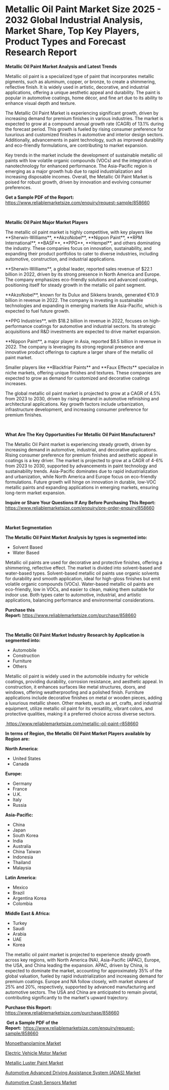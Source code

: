 <p><h1>Metallic Oil Paint Market Size 2025 - 2032 Global Industrial Analysis, Market Share, Top Key Players, Product Types and Forecast Research Report</h1></p><p><strong>Metallic Oil Paint Market Analysis and Latest Trends</strong></p>
<p><p>Metallic oil paint is a specialized type of paint that incorporates metallic pigments, such as aluminum, copper, or bronze, to create a shimmering, reflective finish. It is widely used in artistic, decorative, and industrial applications, offering a unique aesthetic appeal and durability. The paint is popular in automotive coatings, home décor, and fine art due to its ability to enhance visual depth and texture.</p><p>The Metallic Oil Paint Market is experiencing significant growth, driven by increasing demand for premium finishes in various industries. The market is expected to grow at a compound annual growth rate (CAGR) of 13.1% during the forecast period. This growth is fueled by rising consumer preference for luxurious and customized finishes in automotive and interior design sectors. Additionally, advancements in paint technology, such as improved durability and eco-friendly formulations, are contributing to market expansion.</p><p>Key trends in the market include the development of sustainable metallic oil paints with low volatile organic compounds (VOCs) and the integration of nanotechnology for enhanced performance. The Asia-Pacific region is emerging as a major growth hub due to rapid industrialization and increasing disposable incomes. Overall, the Metallic Oil Paint Market is poised for robust growth, driven by innovation and evolving consumer preferences.</p></p>
<p><strong>Get a Sample PDF of the Report:&nbsp;</strong> <a href="https://www.reliablemarketsize.com/enquiry/request-sample/858660?utm_campaign=1898&utm_medium=2&utm_source=Github&utm_content=ia&utm_term=25012025&utm_id=metallic-oil-paint">https://www.reliablemarketsize.com/enquiry/request-sample/858660</a></p>
<p>&nbsp;</p>
<p><strong>Metallic Oil Paint Major Market Players</strong></p>
<p><p>The metallic oil paint market is highly competitive, with key players like **Sherwin-Williams**, **AkzoNobel**, **Nippon Paint**, **RPM International**, **BASF**, **PPG**, **Hempel**, and others dominating the industry. These companies focus on innovation, sustainability, and expanding their product portfolios to cater to diverse industries, including automotive, construction, and industrial applications.</p><p>**Sherwin-Williams**, a global leader, reported sales revenue of $22.1 billion in 2022, driven by its strong presence in North America and Europe. The company emphasizes eco-friendly solutions and advanced coatings, positioning itself for steady growth in the metallic oil paint segment.</p><p>**AkzoNobel**, known for its Dulux and Sikkens brands, generated €10.9 billion in revenue in 2022. The company is investing in sustainable technologies and expanding in emerging markets like Asia-Pacific, which is expected to fuel future growth.</p><p>**PPG Industries**, with $18.2 billion in revenue in 2022, focuses on high-performance coatings for automotive and industrial sectors. Its strategic acquisitions and R&D investments are expected to drive market expansion.</p><p>**Nippon Paint**, a major player in Asia, reported $8.5 billion in revenue in 2022. The company is leveraging its strong regional presence and innovative product offerings to capture a larger share of the metallic oil paint market.</p><p>Smaller players like **Blackfriar Paints** and **Faux Effects** specialize in niche markets, offering unique finishes and textures. These companies are expected to grow as demand for customized and decorative coatings increases.</p><p>The global metallic oil paint market is projected to grow at a CAGR of 4.5% from 2023 to 2030, driven by rising demand in automotive refinishing and architectural applications. Key growth factors include urbanization, infrastructure development, and increasing consumer preference for premium finishes.</p></p>
<p>&nbsp;</p>
<p><strong>What Are The Key Opportunities For Metallic Oil Paint Manufacturers?</strong></p>
<p><p>The Metallic Oil Paint market is experiencing steady growth, driven by increasing demand in automotive, industrial, and decorative applications. Rising consumer preference for premium finishes and aesthetic appeal in coatings is a key driver. The market is projected to grow at a CAGR of 4-6% from 2023 to 2030, supported by advancements in paint technology and sustainability trends. Asia-Pacific dominates due to rapid industrialization and urbanization, while North America and Europe focus on eco-friendly formulations. Future growth will hinge on innovation in durable, low-VOC metallic paints and expanding applications in emerging markets, ensuring long-term market expansion.</p></p>
<p><strong>Inquire or Share Your Questions If Any Before Purchasing This Report:</strong> <a href="https://www.reliablemarketsize.com/enquiry/pre-order-enquiry/858660?utm_campaign=1898&utm_medium=2&utm_source=Github&utm_content=ia&utm_term=25012025&utm_id=metallic-oil-paint">https://www.reliablemarketsize.com/enquiry/pre-order-enquiry/858660</a></p>
<p>&nbsp;</p>
<p><strong>Market Segmentation</strong></p>
<p><strong>The Metallic Oil Paint Market Analysis by types is segmented into:</strong></p>
<p><ul><li>Solvent Based</li><li>Water Based</li></ul></p>
<p><p>Metallic oil paints are used for decorative and protective finishes, offering a shimmering, reflective effect. The market is divided into solvent-based and water-based types. Solvent-based metallic oil paints use organic solvents for durability and smooth application, ideal for high-gloss finishes but emit volatile organic compounds (VOCs). Water-based metallic oil paints are eco-friendly, low in VOCs, and easier to clean, making them suitable for indoor use. Both types cater to automotive, industrial, and artistic applications, balancing performance and environmental considerations.</p></p>
<p><strong>Purchase this Report:&nbsp;</strong><a href="https://www.reliablemarketsize.com/purchase/858660?utm_campaign=1898&utm_medium=2&utm_source=Github&utm_content=ia&utm_term=25012025&utm_id=metallic-oil-paint">https://www.reliablemarketsize.com/purchase/858660</a></p>
<p>&nbsp;</p>
<p><strong>The Metallic Oil Paint Market Industry Research by Application is segmented into:</strong></p>
<p><ul><li>Automobile</li><li>Construction</li><li>Furniture</li><li>Others</li></ul></p>
<p><p>Metallic oil paint is widely used in the automobile industry for vehicle coatings, providing durability, corrosion resistance, and aesthetic appeal. In construction, it enhances surfaces like metal structures, doors, and windows, offering weatherproofing and a polished finish. Furniture applications include decorative finishes on metal or wooden pieces, adding a luxurious metallic sheen. Other markets, such as art, crafts, and industrial equipment, utilize metallic oil paint for its versatility, vibrant colors, and protective qualities, making it a preferred choice across diverse sectors.</p></p>
<p><a href="https://www.reliablemarketsize.com/metallic-oil-paint-r858660?utm_campaign=1898&utm_medium=2&utm_source=Github&utm_content=ia&utm_term=25012025&utm_id=metallic-oil-paint">&nbsp;https://www.reliablemarketsize.com/metallic-oil-paint-r858660</a></p>
<p><strong>In terms of Region, the Metallic Oil Paint Market Players available by Region are:</strong></p>
<p>
    <p> <strong> North America: </strong>
        <ul>
            <li>United States</li>
            <li>Canada</li>
        </ul>
        </p> 
    <p> <strong> Europe: </strong>
        <ul>
            <li>Germany</li>
            <li>France</li>
            <li>U.K.</li>
            <li>Italy</li>
            <li>Russia</li>
        </ul>
        </p> 
    <p> <strong> Asia-Pacific: </strong>
        <ul>
            <li>China</li>
            <li>Japan</li>
            <li>South Korea</li>
            <li>India</li>
            <li>Australia</li>
            <li>China Taiwan</li>
            <li>Indonesia</li>
            <li>Thailand</li>
            <li>Malaysia</li>
        </ul>
        </p> 
    <p> <strong> Latin America: </strong>
        <ul>
            <li>Mexico</li>
            <li>Brazil</li>
            <li>Argentina Korea</li>
            <li>Colombia</li>
        </ul>
        </p> 
    <p> <strong> Middle East & Africa: </strong>
        <ul>
            <li>Turkey</li>
            <li>Saudi</li>
            <li>Arabia</li>
            <li>UAE</li>
            <li>Korea</li>
        </ul>
    </p>
    </p>
<p><p>The metallic oil paint market is projected to experience steady growth across key regions, with North America (NA), Asia-Pacific (APAC), Europe, the USA, and China leading the expansion. APAC, driven by China, is expected to dominate the market, accounting for approximately 35% of the global valuation, fueled by rapid industrialization and increasing demand for premium coatings. Europe and NA follow closely, with market shares of 25% and 20%, respectively, supported by advanced manufacturing and automotive sectors. The USA and China are anticipated to remain pivotal, contributing significantly to the market's upward trajectory.</p></p>
<p><strong>Purchase this Report: </strong><a href="https://www.reliablemarketsize.com/purchase/858660?utm_campaign=1898&utm_medium=2&utm_source=Github&utm_content=ia&utm_term=25012025&utm_id=metallic-oil-paint">https://www.reliablemarketsize.com/purchase/858660</a></p>
<p>&nbsp;<strong>Get a Sample PDF of the Report:&nbsp;&nbsp;</strong><a href="https://www.reliablemarketsize.com/enquiry/request-sample/858660?utm_campaign=1898&utm_medium=2&utm_source=Github&utm_content=ia&utm_term=25012025&utm_id=metallic-oil-paint">https://www.reliablemarketsize.com/enquiry/request-sample/858660</a></p>
<p><strong></strong></p>
<p><p><a href="https://github.com/ahmalaloanne/Market-Research-Report-List-1/blob/main/monoethanolamine-market.md?utm_campaign=1898&utm_medium=2&utm_source=Github&utm_content=ia&utm_term=25012025&utm_id=metallic-oil-paint">Monoethanolamine Market</a></p><p><a href="https://www.linkedin.com/pulse/value-segment-market-share-analysis-electric-vehicle-motor-h2jpc?utm_campaign=1898&utm_medium=2&utm_source=Github&utm_content=ia&utm_term=25012025&utm_id=metallic-oil-paint">Electric Vehicle Motor Market</a></p><p><a href="https://github.com/peddicehle/Market-Research-Report-List-1/blob/main/metallic-luster-paint-market.md?utm_campaign=1898&utm_medium=2&utm_source=Github&utm_content=ia&utm_term=25012025&utm_id=metallic-oil-paint">Metallic Luster Paint Market</a></p><p><a href="https://www.linkedin.com/pulse/automotive-advanced-driving-assistance-system-adas-market-ebhhf?utm_campaign=1898&utm_medium=2&utm_source=Github&utm_content=ia&utm_term=25012025&utm_id=metallic-oil-paint">Automotive Advanced Driving Assistance System (ADAS) Market</a></p><p><a href="https://www.linkedin.com/pulse/analyzing-global-automotive-crash-sensors-market-growth-5e2jc?utm_campaign=1898&utm_medium=2&utm_source=Github&utm_content=ia&utm_term=25012025&utm_id=metallic-oil-paint">Automotive Crash Sensors Market</a></p></p>